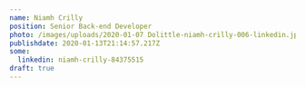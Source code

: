 ```yaml
---
name: Niamh Crilly
position: Senior Back-end Developer
photo: /images/uploads/2020-01-07 Dolittle-niamh-crilly-006-linkedin.jpg
publishdate: 2020-01-13T21:14:57.217Z
some:
  linkedin: niamh-crilly-84375515
draft: true
---
```


